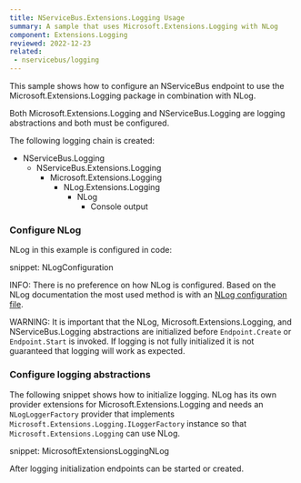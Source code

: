 ```yaml
---
title: NServiceBus.Extensions.Logging Usage
summary: A sample that uses Microsoft.Extensions.Logging with NLog
component: Extensions.Logging
reviewed: 2022-12-23
related:
 - nservicebus/logging
---
```


This sample shows how to configure an NServiceBus endpoint to use the Microsoft.Extensions.Logging package in combination with NLog.

Both Microsoft.Extensions.Logging and NServiceBus.Logging are logging abstractions and both must be configured.

The following logging chain is created:


- NServiceBus.Logging
  - NServiceBus.Extensions.Logging
    - Microsoft.Extensions.Logging
      - NLog.Extensions.Logging
        - NLog
          - Console output


### Configure NLog

NLog in this example is configured in code:

snippet: NLogConfiguration

INFO: There is no preference on how NLog is configured. Based on the NLog documentation the most used method is with an [NLog configuration file](https://github.com/nlog/nlog/wiki/Configuration-file#configuration).

WARNING: It is important that the NLog, Microsoft.Extensions.Logging, and NServiceBus.Logging abstractions are initialized before `Endpoint.Create` or `Endpoint.Start` is invoked. If logging is not fully initialized it is not guaranteed that logging will work as expected.

### Configure logging abstractions

The following snippet shows how to initialize logging. NLog has its own provider extensions for Microsoft.Extensions.Logging and needs an `NLogLoggerFactory` provider that implements `Microsoft.Extensions.Logging.ILoggerFactory` instance so that `Microsoft.Extensions.Logging` can use NLog.

snippet: MicrosoftExtensionsLoggingNLog

After logging initialization endpoints can be started or created.